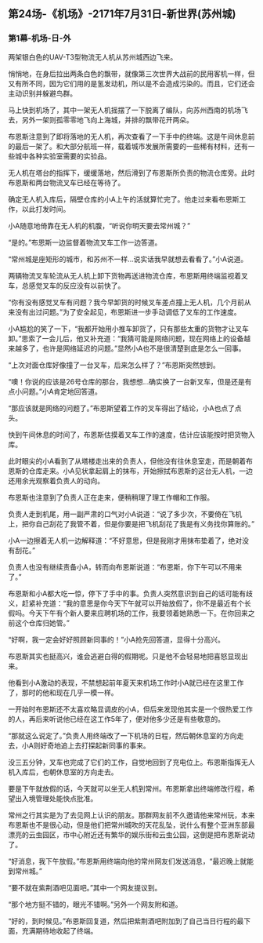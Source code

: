 ## 第24场-《机场》-2171年7月31日-新世界(苏州城)

### 第1幕-机场-日-外

两架银白色的UAV-T3型物流无人机从苏州城西边飞来。

悄悄地，在身后拉出两条白色的飘带，就像第三次世界大战前的民用客机一样，但又有所不同，因为它们用的是氢发动机，所以是不会造成污染的。而且，它们还会主动识别并躲避鸟群。

马上快到机场了，其中一架无人机摇摆了一下脱离了编队，向苏州西南的机场飞去，另外一架则孤零零地飞向上海城，并排的飘带花开两朵。

布恩斯注意到了即将落地的无人机，再次查看了一下手中的终端。这是午间休息前的最后一架了。和大部分航班一样，载着城市发展所需要的一些稀有材料，还有一些城中各种实验室需要的实验品。

无人机在塔台的指挥下，缓缓落地，然后滑到了布恩斯所负责的物流仓库旁。此时布恩斯和两台物流叉车已经在等待了。

确定无人机入库后，隔壁仓库的小A上午的活就算忙完了。他走过来看布恩斯工作，以此打发时间。

小A随意地倚靠在无人机的机腹，“听说你明天要去常州城？”

“是的。”布恩斯一边监督着物流叉车工作一边答道。

“常州城是座矩形的城市，和苏州不一样…说实话我早就想去看看了。”小A说道。

两辆物流叉车轮流从无人机上卸下货物再送进物流仓库，布恩斯用终端监视着叉车，总感觉叉车的反应没有以前快了。

“你有没有感觉叉车有问题？我今早卸货的时候叉车差点撞上无人机，几个月前从来没有出过问题。”为了安全起见，布恩斯进一步手动调低了叉车的工作速度。

小A尴尬的笑了一下，“我都开始用小推车卸货了，只有那些太重的货物才让叉车卸。”思索了一会儿后，他又补充道：“我猜可能是网络问题，现在网络上的设备越来越多了，也许是网络延迟的问题。”显然小A也不是很清楚到底是怎么一回事。

“上次对面仓库好像撞了一台叉车，后来怎么样了？”布恩斯突然想到。

“噢！你说的应该是26号仓库的那台，我想想…确实换了一台新叉车，但是还是有点小问题。”小A肯定地回答道。

“那应该就是网络的问题了。”布恩斯望着工作的叉车得出了结论，小A也点了点头。

快到午间休息的时间了，布恩斯估摸着叉车工作的速度，估计应该能按时把货物入库。

此时眼尖的小A看到了从塔楼走出来的负责人，但他没有往休息室走，而是朝着布恩斯的仓库走来。小A见状拿起肩上的抹布，开始擦拭布恩斯的这台无人机，一边还用余光观察着负责人的动向。

布恩斯也注意到了负责人正在走来，便稍稍理了理工作帽和工作服。

负责人走到机尾，用一副严肃的口气对小A说道：“说了多少次，不要倚在飞机上，把你自己刮花了我管不着，但是你要是把飞机刮花了我是有义务找你算账的。”

小A一边擦着无人机一边解释道：“不好意思，但是我刚才用抹布垫着了，绝对没有刮花。”

负责人也没有继续责备小A，转而向布恩斯说道：“布恩斯，你下午可以不用来了。”

布恩斯和小A都大吃一惊，停下了手中的事。负责人突然意识到自己的话可能有歧义，赶紧补充道：“我的意思是你今天下午就可以开始放假了，你不是最近有个长假吗。今天下午有个新人要来应聘机场的工作，我要领着她熟悉一下。在你回来之前这个仓库归她管。”

“好啊，我一定会好好照顾新同事的！”小A抢先回答道，显得十分高兴。

布恩斯其实也挺高兴，谁会逃避白得的假期呢。只是他不会轻易地把喜怒显现出来。

他看到小A激动的表现，不禁想起前年夏天来机场工作时小A就已经在这里工作了，那时的他和现在几乎一模一样。

一开始时布恩斯还不太喜欢略显调皮的小A，但后来发现他其实是一个很热爱工作的人，再后来听说他已经在这工作5年了，便对他多少还是有些敬意的。

“那就这么说定了。”负责人用终端改了一下机场的日程，然后朝休息室的方向走去，小A则好奇地追上去打探起新同事的事来。

没三五分钟，叉车也完成了它们的工作，自觉地回到了充电位上。布恩斯指挥无人机入库后，也朝休息室的方向走去。

要是下午就放假的话，今天就可以坐无人机到常州。布恩斯拿出终端修改行程，希望出入境管理处能快点批准。

常州之行其实是为了去见网上认识的朋友。那群网友前不久邀请他来常州玩，本来布恩斯也不是很心动，但是他们把常州城吹的天花乱坠，说什么有整个亚洲东部最漂亮的云虫园区，市中心附近还有繁华的娱乐街和云虫公园，这倒是把布恩斯说动了。

“好消息，我下午放假。”布恩斯用终端向他的常州网友们发送消息，“最迟晚上就能到常州城。”

“要不就在紫荆酒吧见面吧。”其中一个网友提议到。

“那个地方挺不错的，眼光不错啊。”另外一个网友附和道。

“好的，到时候见。”布恩斯回复道，然后把紫荆酒吧附加到了自己当日行程的最下面，充满期待地收起了终端。
